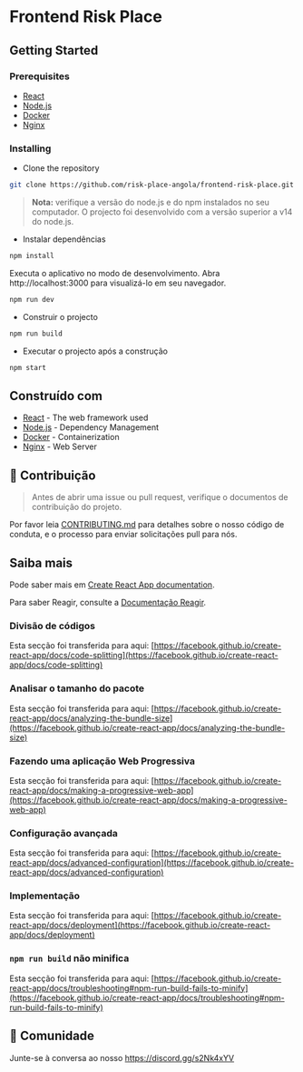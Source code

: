 # Frontend Risk Place

## Getting Started

### Prerequisites

- [React](https://reactjs.org/)
- [Node.js](https://nodejs.org/en/)
- [Docker](https://www.docker.com/)
- [Nginx](https://www.nginx.com/)

### Installing

- Clone the repository

```bash
git clone https://github.com/risk-place-angola/frontend-risk-place.git
```

> **Nota:** verifique a versão do node.js e do npm instalados no seu computador. O projecto foi desenvolvido com a versão superior a v14 do node.js.

- Instalar dependências

```bash
npm install
```

Executa o aplicativo no modo de desenvolvimento.
Abra http://localhost:3000 para visualizá-lo em seu navegador.

```bash
npm run dev
```

- Construir o projecto

```bash
npm run build
```

- Executar o projecto após a construção

```bash
npm start
```

## Construído com

- [React](https://reactjs.org/) - The web framework used
- [Node.js](https://nodejs.org/en/) - Dependency Management
- [Docker](https://www.docker.com/) - Containerization
- [Nginx](https://www.nginx.com/) - Web Server

## 🤝 Contribuição
> Antes de abrir uma issue ou pull request, verifique o documentos de contribuição do projeto.

Por favor leia [CONTRIBUTING.md](https://github.com/risk-place-angola/frontend-risk-place/blob/main/CONTRIBUTING.md) para detalhes sobre o nosso código de conduta, e o processo para enviar solicitações pull para nós.

## Saiba mais

Pode saber mais em [Create React App documentation](https://facebook.github.io/create-react-app/docs/getting-started).

Para saber Reagir, consulte a [Documentação Reagir](https://reactjs.org/).

### Divisão de códigos

Esta secção foi transferida para aqui: [https://facebook.github.io/create-react-app/docs/code-splitting](https://facebook.github.io/create-react-app/docs/code-splitting)

### Analisar o tamanho do pacote

Esta secção foi transferida para aqui: [https://facebook.github.io/create-react-app/docs/analyzing-the-bundle-size](https://facebook.github.io/create-react-app/docs/analyzing-the-bundle-size)

### Fazendo uma aplicação Web Progressiva

Esta secção foi transferida para aqui: [https://facebook.github.io/create-react-app/docs/making-a-progressive-web-app](https://facebook.github.io/create-react-app/docs/making-a-progressive-web-app)

### Configuração avançada

Esta secção foi transferida para aqui: [https://facebook.github.io/create-react-app/docs/advanced-configuration](https://facebook.github.io/create-react-app/docs/advanced-configuration)

### Implementação

Esta secção foi transferida para aqui: [https://facebook.github.io/create-react-app/docs/deployment](https://facebook.github.io/create-react-app/docs/deployment)

### `npm run build` não minifica

Esta secção foi transferida para aqui: [https://facebook.github.io/create-react-app/docs/troubleshooting#npm-run-build-fails-to-minify](https://facebook.github.io/create-react-app/docs/troubleshooting#npm-run-build-fails-to-minify)


 ## 🍕 Comunidade
 
 Junte-se à conversa ao nosso https://discord.gg/s2Nk4xYV

